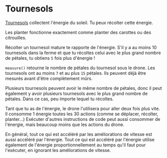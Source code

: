 # Tournesols
[Tournesols](objects/sunflower) collectent l'énergie du soleil. Tu peux récolter cette énergie.

Les planter fonctionne exactement comme planter des carottes ou des citrouilles.

Récolter un tournesol mature te rapporte de l'énergie.
S'il y a au moins 10 tournesols dans la ferme et que tu récoltes celui avec le plus grand nombre de pétales, tu obtiens `5` fois plus d'énergie !

`measure()` retourne le nombre de pétales du tournesol sous le drone.
Les tournesols ont au moins `7` et au plus `15` pétales.
Ils peuvent déjà être mesurés avant d'être complètement mûrs.

Plusieurs tournesols peuvent avoir le même nombre de pétales, donc il peut également y avoir plusieurs tournesols avec le plus grand nombre de pétales. Dans ce cas, peu importe lequel tu récoltes.

Tant que tu as de l'énergie, le drone l'utilisera pour aller deux fois plus vite.
Il consomme 1 énergie toutes les 30 actions (comme se déplacer, récolter, planter...)
Exécuter d'autres instructions de code peut aussi consommer de l'énergie, mais beaucoup moins que les actions du drone.

En général, tout ce qui est accéléré par les améliorations de vitesse est aussi accéléré par l'énergie.
Tout ce qui est accéléré par l'énergie utilise également de l'énergie proportionnellement au temps qu'il faut pour l'exécuter, en ignorant les améliorations de vitesse.